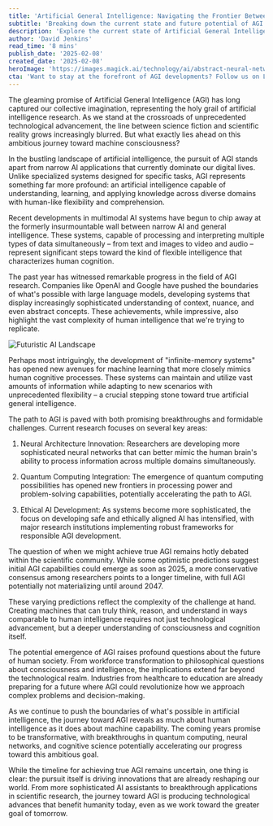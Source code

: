 ```yaml
---
title: 'Artificial General Intelligence: Navigating the Frontier Between Science Fiction and Reality'
subtitle: 'Breaking down the current state and future potential of AGI development'
description: 'Explore the current state of Artificial General Intelligence (AGI) as we examine recent breakthroughs, challenges, and the timeline for achieving true machine consciousness. From neural architecture innovations to quantum computing integration, discover how researchers are pushing the boundaries between science fiction and reality in the quest for AGI.'
author: 'David Jenkins'
read_time: '8 mins'
publish_date: '2025-02-08'
created_date: '2025-02-08'
heroImage: 'https://images.magick.ai/technology/ai/abstract-neural-network-visualization.jpg'
cta: 'Want to stay at the forefront of AGI developments? Follow us on LinkedIn for exclusive insights, expert discussions, and the latest breakthroughs in artificial intelligence research!'
---
```


The gleaming promise of Artificial General Intelligence (AGI) has long captured our collective imagination, representing the holy grail of artificial intelligence research. As we stand at the crossroads of unprecedented technological advancement, the line between science fiction and scientific reality grows increasingly blurred. But what exactly lies ahead on this ambitious journey toward machine consciousness?

In the bustling landscape of artificial intelligence, the pursuit of AGI stands apart from narrow AI applications that currently dominate our digital lives. Unlike specialized systems designed for specific tasks, AGI represents something far more profound: an artificial intelligence capable of understanding, learning, and applying knowledge across diverse domains with human-like flexibility and comprehension.

Recent developments in multimodal AI systems have begun to chip away at the formerly insurmountable wall between narrow AI and general intelligence. These systems, capable of processing and interpreting multiple types of data simultaneously – from text and images to video and audio – represent significant steps toward the kind of flexible intelligence that characterizes human cognition.

The past year has witnessed remarkable progress in the field of AGI research. Companies like OpenAI and Google have pushed the boundaries of what's possible with large language models, developing systems that display increasingly sophisticated understanding of context, nuance, and even abstract concepts. These achievements, while impressive, also highlight the vast complexity of human intelligence that we're trying to replicate.

![Futuristic AI Landscape](https://i.magick.ai/PIXE/1739041174959_magick_img.webp)

Perhaps most intriguingly, the development of "infinite-memory systems" has opened new avenues for machine learning that more closely mimics human cognitive processes. These systems can maintain and utilize vast amounts of information while adapting to new scenarios with unprecedented flexibility – a crucial stepping stone toward true artificial general intelligence.

The path to AGI is paved with both promising breakthroughs and formidable challenges. Current research focuses on several key areas:

1. Neural Architecture Innovation: Researchers are developing more sophisticated neural networks that can better mimic the human brain's ability to process information across multiple domains simultaneously.

2. Quantum Computing Integration: The emergence of quantum computing possibilities has opened new frontiers in processing power and problem-solving capabilities, potentially accelerating the path to AGI.

3. Ethical AI Development: As systems become more sophisticated, the focus on developing safe and ethically aligned AI has intensified, with major research institutions implementing robust frameworks for responsible AGI development.

The question of when we might achieve true AGI remains hotly debated within the scientific community. While some optimistic predictions suggest initial AGI capabilities could emerge as soon as 2025, a more conservative consensus among researchers points to a longer timeline, with full AGI potentially not materializing until around 2047.

These varying predictions reflect the complexity of the challenge at hand. Creating machines that can truly think, reason, and understand in ways comparable to human intelligence requires not just technological advancement, but a deeper understanding of consciousness and cognition itself.

The potential emergence of AGI raises profound questions about the future of human society. From workforce transformation to philosophical questions about consciousness and intelligence, the implications extend far beyond the technological realm. Industries from healthcare to education are already preparing for a future where AGI could revolutionize how we approach complex problems and decision-making.

As we continue to push the boundaries of what's possible in artificial intelligence, the journey toward AGI reveals as much about human intelligence as it does about machine capability. The coming years promise to be transformative, with breakthroughs in quantum computing, neural networks, and cognitive science potentially accelerating our progress toward this ambitious goal.

While the timeline for achieving true AGI remains uncertain, one thing is clear: the pursuit itself is driving innovations that are already reshaping our world. From more sophisticated AI assistants to breakthrough applications in scientific research, the journey toward AGI is producing technological advances that benefit humanity today, even as we work toward the greater goal of tomorrow.